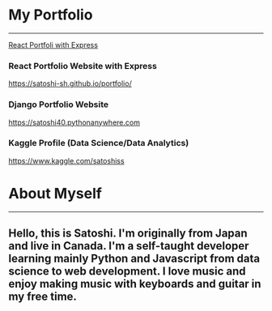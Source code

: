 # My Portfolio
----------------
[React Portfoli with Express](https://satoshi-sh.github.io/portfolio/) 
### React Portfolio Website with Express
https://satoshi-sh.github.io/portfolio/
### Django Portfolio Website
https://satoshi40.pythonanywhere.com
### Kaggle Profile (Data Science/Data Analytics)
https://www.kaggle.com/satoshiss
# About Myself
----------------------
Hello, this is Satoshi. I'm originally from Japan and live in Canada. I'm a self-taught developer learning mainly Python and Javascript from data science to web development. I love music and enjoy making music with keyboards and guitar in my free time.
-------------------------



<!---
Satoshi-Sh/Satoshi-Sh is a ✨ special ✨ repository because its `README.md` (this file) appears on your GitHub profile.
You can click the Preview link to take a look at your changes.
--->
